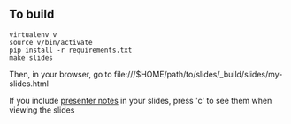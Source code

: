 ## To build

```
virtualenv v
source v/bin/activate
pip install -r requirements.txt
make slides
```

Then, in your browser, go to file:///$HOME/path/to/slides/\_build/slides/my-slides.html

If you include [presenter notes](http://docs.hieroglyph.io/en/latest/getting-started.html#presenter-notes) in your slides, press 'c' to see them when viewing the slides
